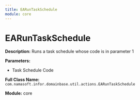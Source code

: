 ```yaml
---
title: EARunTaskSchedule
module: core
---
```


# EARunTaskSchedule

**Description:** Runs a task schedule whose code is in parameter 1

**Parameters:**
- Task Schedule Code

**Full Class Name:** `com.namasoft.infor.domainbase.util.actions.EARunTaskSchedule`

**Module:** core

